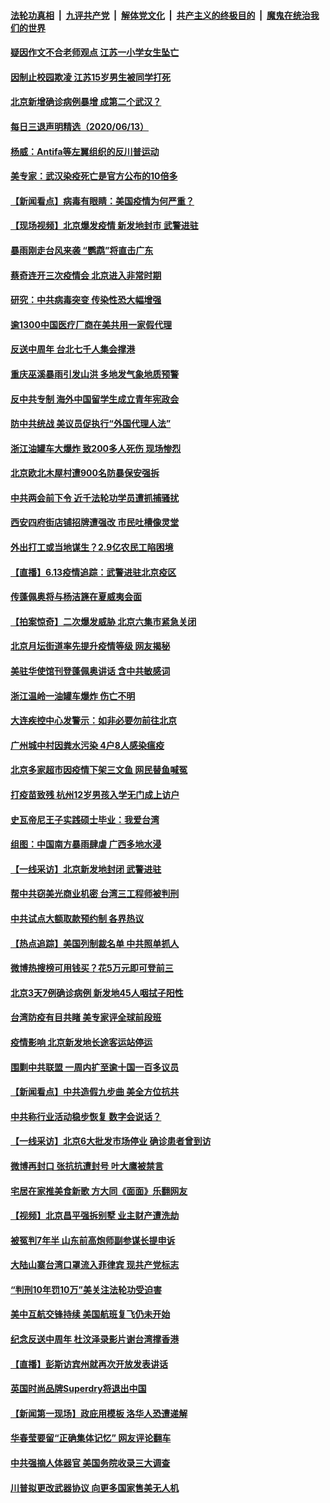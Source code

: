 

####  [法轮功真相](../../../../basic/blob/master/README.md?t=06141802) &nbsp;|&nbsp; [九评共产党](../../../../9ping.md/blob/master/README.md?t=06141802) &nbsp;|&nbsp; [解体党文化](../../../../jtdwh.md/blob/master/README.md?t=06141802)  &nbsp;|&nbsp; [共产主义的终极目的](../../../../gczydzjmd.md/blob/master/README.md?t=06141802) &nbsp;|&nbsp; [魔鬼在统治我们的世界](../../../../mgztzwmdsj.md/blob/master/README.md?t=06141802) 

#### [疑因作文不合老师观点 江苏一小学女生坠亡](../pages/nsc413/n12184323.md?t=06141802) 


#### [因制止校园欺凌 江苏15岁男生被同学打死](../pages/nsc413/n12183842.md?t=06141802) 

#### [北京新增确诊病例暴增 成第二个武汉？](../pages/nsc413/n12183951.md?t=06141802) 

#### [每日三退声明精选（2020/06/13）](../pages/nsc413/n12184174.md?t=06141802) 

#### [杨威：Antifa等左翼组织的反川普运动](../pages/nsc413/n12184121.md?t=06141802) 

#### [美专家：武汉染疫死亡是官方公布的10倍多](../pages/nsc413/n12184059.md?t=06141802) 

#### [【新闻看点】病毒有眼睛：美国疫情为何严重？](../pages/nsc413/n12183562.md?t=06141802) 

#### [【现场视频】北京爆发疫情 新发地封市 武警进驻](../pages/nsc413/n12183257.md?t=06141802) 

#### [暴雨刚走台风来袭 “鹦鹉”将直击广东](../pages/nsc413/n12183676.md?t=06141802) 

#### [蔡奇连开三次疫情会 北京进入非常时期](../pages/nsc413/n12183494.md?t=06141802) 

#### [研究：中共病毒突变 传染性恐大幅增强](../pages/nsc413/n12183542.md?t=06141802) 

#### [逾1300中国医疗厂商在美共用一家假代理](../pages/nsc413/n12183422.md?t=06141802) 

#### [反送中周年 台北七千人集会撑港](../pages/nsc413/n12183244.md?t=06141802) 

#### [重庆巫溪暴雨引发山洪 多地发气象地质预警](../pages/nsc413/n12183432.md?t=06141802) 

#### [反中共专制 海外中国留学生成立青年宪政会](../pages/nsc413/n12181843.md?t=06141802) 

#### [防中共统战 美议员促执行“外国代理人法”](../pages/nsc413/n12182378.md?t=06141802) 

#### [浙江油罐车大爆炸 致200多人死伤 现场惨烈](../pages/nsc413/n12183056.md?t=06141802) 

#### [北京欧北木屋村遭900名防暴保安强拆](../pages/nsc413/n12183254.md?t=06141802) 

#### [中共两会前下令 近千法轮功学员遭抓捕骚扰](../pages/nsc413/n12183067.md?t=06141802) 

#### [西安四府街店铺招牌遭强改 市民吐槽像灵堂](../pages/nsc413/n12183014.md?t=06141802) 

#### [外出打工或当地谋生？2.9亿农民工陷困境](../pages/nsc413/n12183027.md?t=06141802) 

#### [【直播】6.13疫情追踪：武警进驻北京疫区](../pages/nsc413/n12182922.md?t=06141802) 

#### [传蓬佩奥将与杨洁篪在夏威夷会面](../pages/nsc413/n12182892.md?t=06141802) 

#### [【拍案惊奇】二次爆发威胁 北京六集市紧急关闭](../pages/nsc413/n12182192.md?t=06141802) 

#### [北京月坛街道率先提升疫情等级 网友揭秘](../pages/nsc413/n12182908.md?t=06141802) 

#### [美驻华使馆刊登蓬佩奥讲话 含中共敏感词](../pages/nsc413/n12181921.md?t=06141802) 

#### [浙江温岭一油罐车爆炸 伤亡不明](../pages/nsc413/n12182844.md?t=06141802) 

#### [大连疾控中心发警示：如非必要勿前往北京](../pages/nsc413/n12182660.md?t=06141802) 

#### [广州城中村因粪水污染 4户8人感染瘟疫](../pages/nsc413/n12182639.md?t=06141802) 

#### [北京多家超市因疫情下架三文鱼 网民替鱼喊冤](../pages/nsc413/n12182749.md?t=06141802) 

#### [打疫苗致残 杭州12岁男孩入学无门成上访户](../pages/nsc413/n12182723.md?t=06141802) 

#### [史瓦帝尼王子实践硕士毕业：我爱台湾](../pages/nsc413/n12182656.md?t=06141802) 

#### [组图：中国南方暴雨肆虐 广西多地水浸](../pages/nsc413/n12181412.md?t=06141802) 

#### [【一线采访】北京新发地封闭 武警进驻](../pages/nsc413/n12182439.md?t=06141802) 

#### [帮中共窃美光商业机密 台湾三工程师被判刑](../pages/nsc413/n12181796.md?t=06141802) 

#### [中共试点大额取款预约制 各界热议](../pages/nsc413/n12182164.md?t=06141802) 

#### [【热点追踪】美国列制裁名单 中共照单抓人](../pages/nsc413/n12182357.md?t=06141802) 

#### [微博热搜榜可用钱买？花5万元即可登前三](../pages/nsc413/n12181903.md?t=06141802) 

#### [北京3天7例确诊病例 新发地45人咽拭子阳性](../pages/nsc413/n12182362.md?t=06141802) 

#### [台湾防疫有目共睹 美专家评全球前段班](../pages/nsc413/n12182285.md?t=06141802) 

#### [疫情影响 北京新发地长途客运站停运](../pages/nsc413/n12182252.md?t=06141802) 

#### [围剿中共联盟 一周内扩至逾十国一百多议员](../pages/nsc413/n12182189.md?t=06141802) 

#### [【新闻看点】中共造假九步曲 美全方位抗共](../pages/nsc413/n12181856.md?t=06141802) 

#### [中共称行业活动稳步恢复 数字会说话？](../pages/nsc413/n12181913.md?t=06141802) 

#### [【一线采访】北京6大批发市场停业 确诊患者曾到访](../pages/nsc413/n12181484.md?t=06141802) 

#### [微博再封口 张抗抗遭封号 叶大鹰被禁言](../pages/nsc413/n12181963.md?t=06141802) 

#### [宅居在家推美食新歌 方大同《面面》乐翻网友](../pages/nsc413/n12181747.md?t=06141802) 

#### [【视频】北京昌平强拆别墅 业主财产遭洗劫](../pages/nsc413/n12181521.md?t=06141802) 

#### [被冤判7年半 山东前高炮师副参谋长提申诉](../pages/nsc413/n12181769.md?t=06141802) 

#### [大陆山寨台湾口罩流入菲律宾 现共产党标志](../pages/nsc413/n12181712.md?t=06141802) 

#### [“判刑10年罚10万”美关注法轮功受迫害](../pages/nsc413/n12181650.md?t=06141802) 

#### [美中互航交锋持续 美国航班复飞仍未开始](../pages/nsc413/n12181405.md?t=06141802) 

#### [纪念反送中周年 杜汶泽录影片谢台湾撑香港](../pages/nsc413/n12181474.md?t=06141802) 

#### [【直播】彭斯访宾州就再次开放发表讲话](../pages/nsc413/n12181223.md?t=06141802) 

#### [英国时尚品牌Superdry将退出中国](../pages/nsc413/n12181602.md?t=06141802) 

#### [【新闻第一现场】政庇用模板 洛华人恐遭递解](../pages/nsc413/n12181638.md?t=06141802) 

#### [华春莹要留“正确集体记忆” 网友评论翻车](../pages/nsc413/n12181506.md?t=06141802) 

#### [中共强摘人体器官 美国务院收录三大调查](../pages/nsc413/n12181488.md?t=06141802) 

#### [川普拟更改武器协议 向更多国家售美无人机](../pages/nsc413/n12181563.md?t=06141802) 

